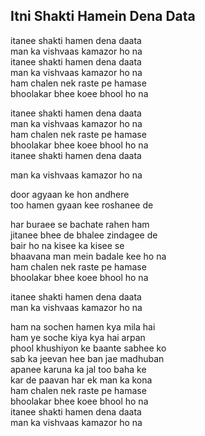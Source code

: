 ## Itni Shakti Hamein Dena Data

itanee shakti hamen dena daata  
man ka vishvaas kamazor ho na  
itanee shakti hamen dena daata  
man ka vishvaas kamazor ho na  
ham chalen nek raste pe hamase  
bhoolakar bhee koee bhool ho na

itanee shakti hamen dena daata  
man ka vishvaas kamazor ho na  
ham chalen nek raste pe hamase  
bhoolakar bhee koee bhool ho na  
itanee shakti hamen dena daata

man ka vishvaas kamazor ho na

door agyaan ke hon andhere  
too hamen gyaan kee roshanee de

har buraee se bachate rahen ham  
jitanee bhee de bhalee zindagee de  
bair ho na kisee ka kisee se  
bhaavana man mein badale kee ho na  
ham chalen nek raste pe hamase  
bhoolakar bhee koee bhool ho na

itanee shakti hamen dena daata  
man ka vishvaas kamazor ho na

ham na sochen hamen kya mila hai  
ham ye soche kiya kya hai arpan  
phool khushiyon ke baante sabhee ko  
sab ka jeevan hee ban jae madhuban  
apanee karuna ka jal too baha ke  
kar de paavan har ek man ka kona  
ham chalen nek raste pe hamase  
bhoolakar bhee koee bhool ho na  
itanee shakti hamen dena daata  
man ka vishvaas kamazor ho na

